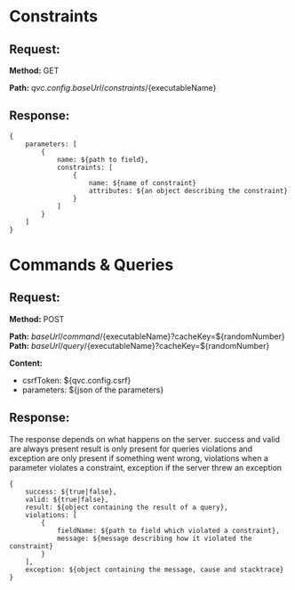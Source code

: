 Constraints
==========

Request:
--------

**Method:** GET

**Path:** ${qvc.config.baseUrl}/constraints/${executableName}

Response:
---------

    {
        parameters: [
            {
                name: ${path to field},
                constraints: [
                    {
                        name: ${name of constraint}
                        attributes: ${an object describing the constraint}
                    }
                ]
            }
        ]
    }

Commands & Queries
==================

Request:
--------

**Method:** POST

**Path:** ${baseUrl}/command/${executableName}?cacheKey=${randomNumber}
**Path:** ${baseUrl}/query/${executableName}?cacheKey=${randomNumber}

**Content:**

* csrfToken: ${qvc.config.csrf}
* parameters: ${json of the parameters}

Response:
---------

The response depends on what happens on the server. 
success and valid are always present
result is only present for queries
violations and exception are only present if something went wrong,
violations when a parameter violates a constraint,
exception if the server threw an exception

    {
        success: ${true|false},
        valid: ${true|false},
        result: ${object containing the result of a query},
        violations: [
            {
                fieldName: ${path to field which violated a constraint},
                message: ${message describing how it violated the constraint}
            }
        ],
        exception: ${object containing the message, cause and stacktrace}
    }



